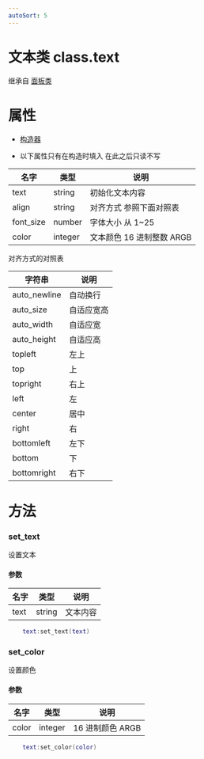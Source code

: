 ```yaml
---
autoSort: 5
---
```


# 文本类 class.text

继承自 [面板类](/Script/界面/面板)

# 属性

- [构造器](/Script/界面/构造器)

- 以下属性只有在构造时填入 在此之后只读不写

| 名字      | 类型    | 说明                      |
| --------- | ------- | ------------------------- |
| text      | string  | 初始化文本内容            |
| align     | string  | 对齐方式 参照下面对照表   |
| font_size | number  | 字体大小 从 1~25          |
| color     | integer | 文本颜色 16 进制整数 ARGB |

对齐方式的对照表

| 字符串       | 说明       |
| ------------ | ---------- |
| auto_newline | 自动换行   |
| auto_size    | 自适应宽高 |
| auto_width   | 自适应宽   |
| auto_height  | 自适应高   |
| topleft      | 左上       |
| top          | 上         |
| topright     | 右上       |
| left         | 左         |
| center       | 居中       |
| right        | 右         |
| bottomleft   | 左下       |
| bottom       | 下         |
| bottomright  | 右下       |

# 方法

### set_text

设置文本

#### 参数

| 名字 | 类型   | 说明     |
| ---- | ------ | -------- |
| text | string | 文本内容 |

```lua
    text:set_text(text)
```

### set_color

设置颜色

#### 参数

| 名字  | 类型    | 说明             |
| ----- | ------- | ---------------- |
| color | integer | 16 进制颜色 ARGB |

```lua
    text:set_color(color)
```
